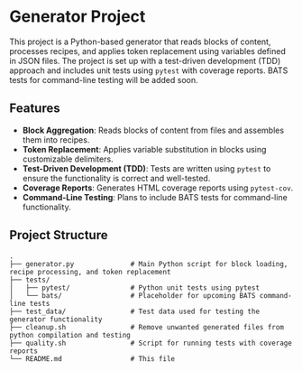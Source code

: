 # Generator Project

This project is a Python-based generator that reads blocks of content, processes recipes, and applies token replacement using variables defined in JSON files. The project is set up with a test-driven development (TDD) approach and includes unit tests using `pytest` with coverage reports. BATS tests for command-line testing will be added soon.

## Features

- **Block Aggregation**: Reads blocks of content from files and assembles them into recipes.
- **Token Replacement**: Applies variable substitution in blocks using customizable delimiters.
- **Test-Driven Development (TDD)**: Tests are written using `pytest` to ensure the functionality is correct and well-tested.
- **Coverage Reports**: Generates HTML coverage reports using `pytest-cov`.
- **Command-Line Testing**: Plans to include BATS tests for command-line functionality.

## Project Structure

```plaintext
.
├── generator.py              # Main Python script for block loading, recipe processing, and token replacement
├── tests/
│   ├── pytest/               # Python unit tests using pytest
│   └── bats/                 # Placeholder for upcoming BATS command-line tests
├── test_data/                # Test data used for testing the generator functionality
├── cleanup.sh                # Remove unwanted generated files from python compilation and testing
├── quality.sh                # Script for running tests with coverage reports
└── README.md                 # This file
